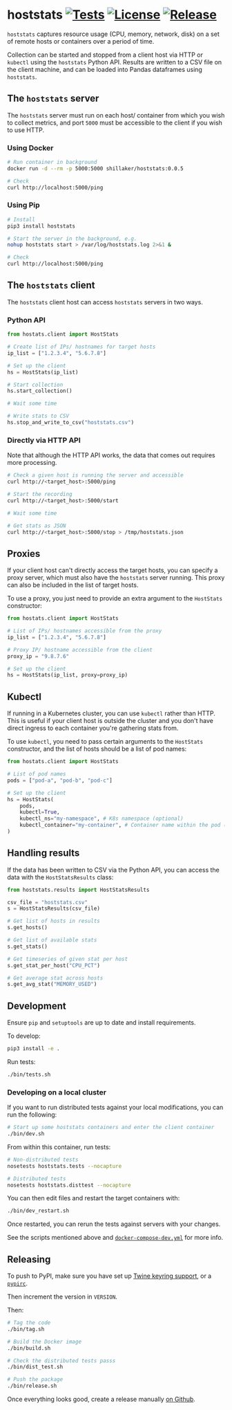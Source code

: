 # hoststats [![Tests](https://github.com/Shillaker/hoststats/workflows/Tests/badge.svg?branch=master)](https://github.com/Shillaker/hoststats/actions) [![License](https://img.shields.io/github/license/Shillaker/hoststats.svg)](https://github.com/Shillaker/hoststats/blob/master/LICENSE.md)  [![Release](https://img.shields.io/github/release/Shillaker/hoststats.svg)](https://github.com/Shillaker/hoststats/releases/)

`hoststats` captures resource usage (CPU, memory, network, disk) on a set of
remote hosts or containers over a period of time.

Collection can be started and stopped from a client host via HTTP or `kubectl` 
using the `hoststats` Python API. Results are written to a CSV file on the client 
machine, and can be loaded into Pandas dataframes using `hoststats`.

## The `hoststats` server

The `hoststats` server must run on each host/ container from which you wish to 
collect metrics, and port `5000` must be accessible to the client if you wish to 
use HTTP.

### Using Docker

```bash
# Run container in background
docker run -d --rm -p 5000:5000 shillaker/hoststats:0.0.5

# Check
curl http://localhost:5000/ping
```

### Using Pip

```bash
# Install
pip3 install hoststats

# Start the server in the background, e.g.
nohup hoststats start > /var/log/hoststats.log 2>&1 &

# Check
curl http://localhost:5000/ping
```

## The `hoststats` client

The `hoststats` client host can access `hoststats` servers in two ways.

### Python API

```python
from hostats.client import HostStats

# Create list of IPs/ hostnames for target hosts
ip_list = ["1.2.3.4", "5.6.7.8"]

# Set up the client
hs = HostStats(ip_list)

# Start collection
hs.start_collection()

# Wait some time

# Write stats to CSV
hs.stop_and_write_to_csv("hoststats.csv")
```

### Directly via HTTP API

Note that although the HTTP API works, the data that comes out requires more
processing.

```bash
# Check a given host is running the server and accessible
curl http://<target_host>:5000/ping

# Start the recording
curl http://<target_host>:5000/start

# Wait some time

# Get stats as JSON
curl http://<target_host>:5000/stop > /tmp/hoststats.json
```

## Proxies

If your client host can't directly access the target hosts, you can specify a
proxy server, which must also have the `hoststats` server running. This proxy
can also be included in the list of target hosts.

To use a proxy, you just need to provide an extra argument to the `HostStats`
constructor:

```python
from hostats.client import HostStats

# List of IPs/ hostnames accessible from the proxy
ip_list = ["1.2.3.4", "5.6.7.8"]

# Proxy IP/ hostname accessible from the client
proxy_ip = "9.8.7.6"

# Set up the client
hs = HostStats(ip_list, proxy=proxy_ip)
```

## Kubectl

If running in a Kubernetes cluster, you can use `kubectl` rather than HTTP. This
is useful if your client host is outside the cluster and you don't have direct
ingress to each container you're gathering stats from.

To use `kubectl`, you need to pass certain arguments to the `HostStats`
constructor, and the list of hosts should be a list of pod names:

```python
from hostats.client import HostStats

# List of pod names
pods = ["pod-a", "pod-b", "pod-c"]

# Set up the client
hs = HostStats(
    pods,
    kubectl=True,
    kubectl_ns="my-namespace", # K8s namespace (optional)
    kubectl_container="my-container", # Container name within the pod (optional)
)
```

## Handling results

If the data has been written to CSV via the Python API, you can access the data
with the `HostStatsResults` class:

```python
from hoststats.results import HostStatsResults

csv_file = "hoststats.csv"
s = HostStatsResults(csv_file)

# Get list of hosts in results
s.get_hosts()

# Get list of available stats
s.get_stats()

# Get timeseries of given stat per host
s.get_stat_per_host("CPU_PCT")

# Get average stat across hosts
s.get_avg_stat("MEMORY_USED")
```

## Development

Ensure `pip` and `setuptools` are up to date and install requirements.

To develop:

```bash
pip3 install -e .
```

Run tests:

```bash
./bin/tests.sh
```

### Developing on a local cluster

If you want to run distributed tests against your local modifications, you can
run the following:

```bash
# Start up some hoststats containers and enter the client container
./bin/dev.sh
```

From within this container, run tests:

```bash
# Non-distributed tests
nosetests hoststats.tests --nocapture

# Distributed tests
nosetests hoststats.disttest --nocapture
```

You can then edit files and restart the target containers with:

```bash
./bin/dev_restart.sh
```

Once restarted, you can rerun the tests against servers with your changes.

See the scripts mentioned above and
[`docker-compose-dev.yml`](docker-compose-dev.yml) for more info.

## Releasing

To push to PyPI, make sure you have set up [Twine keyring
support](https://twine.readthedocs.io/en/latest/#keyring-support), or a
[`pypirc`](https://packaging.python.org/specifications/pypirc/).

Then increment the version in `VERSION`.

Then:

```bash
# Tag the code
./bin/tag.sh

# Build the Docker image
./bin/build.sh

# Check the distributed tests passs
./bin/dist_test.sh

# Push the package
./bin/release.sh
```

Once everything looks good, create a release manually [on
Github](https://github.com/Shillaker/hoststats/releases/new).
